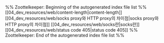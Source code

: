 %% Zoottelkeeper: Beginning of the autogenerated index file list  %%
 [[04_dev_resources/web/content-length|content-length]]
 [[04_dev_resources/web/socks proxy와  HTTP proxy의 차이점|socks proxy와  HTTP proxy의 차이점]]
 [[04_dev_resources/web/socks란|socks란]]
 [[04_dev_resources/web/status code 405|status code 405]]
%% Zoottelkeeper: End of the autogenerated index file list  %%
